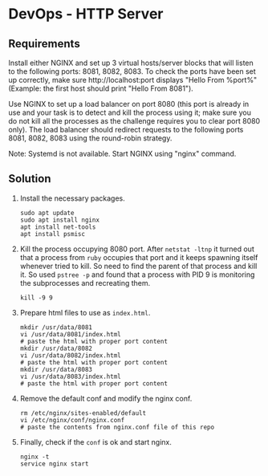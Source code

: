 # DevOps - HTTP Server

## Requirements

Install either NGINX and set up 3 virtual hosts/server blocks that will listen to the following ports: 8081, 8082, 8083. To check the ports have been set up correctly, make sure http://localhost:port displays "Hello From %port%" (Example: the first host should print "Hello From 8081").

Use NGINX to set up a load balancer on port 8080 (this port is already in use and your task is to detect and kill the process using it; make sure you do not kill all the processes as the challenge requires you to clear port 8080 only). The load balancer should redirect requests to the following ports 8081, 8082, 8083 using the round-robin strategy.

Note: Systemd is not available. Start NGINX using "nginx" command.

## Solution

1. Install the necessary packages.
   ```
   sudo apt update
   sudo apt install nginx
   apt install net-tools
   apt install psmisc
   ```
2. Kill the process occupying 8080 port.
   After `netstat -ltnp` it turned out that a process from `ruby` occupies that port and it keeps spawning itself whenever tried to kill.
   So need to find the parent of that process and kill it.
   So used `pstree -p` and found that a process with PID 9 is monitoring the subprocesses and recreating them.
   ```
   kill -9 9
   ```
3. Prepare html files to use as `index.html`.
   ```
   mkdir /usr/data/8081
   vi /usr/data/8081/index.html
   # paste the html with proper port content
   mkdir /usr/data/8082
   vi /usr/data/8082/index.html
   # paste the html with proper port content
   mkdir /usr/data/8083
   vi /usr/data/8083/index.html
   # paste the html with proper port content
   ```
4. Remove the default conf and modify the nginx conf.

   ```
   rm /etc/nginx/sites-enabled/default
   vi /etc/nginx/conf/nginx.conf
   # paste the contents from nginx.conf file of this repo
   ```

5. Finally, check if the `conf` is ok and start nginx.
   ```
   nginx -t
   service nginx start
   ```
